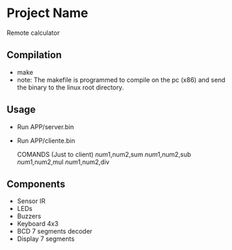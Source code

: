 # Project Name
Remote calculator

## Compilation
- make
- note: The makefile is programmed to compile on the pc (x86) and send the binary to the linux root directory.

## Usage
- Run APP/server.bin
- Run APP/cliente.bin

  COMANDS (Just to client)
        $num1,$num2,sum
        $num1,$num2,sub
        $num1,$num2,mul
        $num1,$num2,div

## Components
- Sensor IR
- LEDs
- Buzzers
- Keyboard 4x3
- BCD 7 segments decoder
- Display 7 segments
